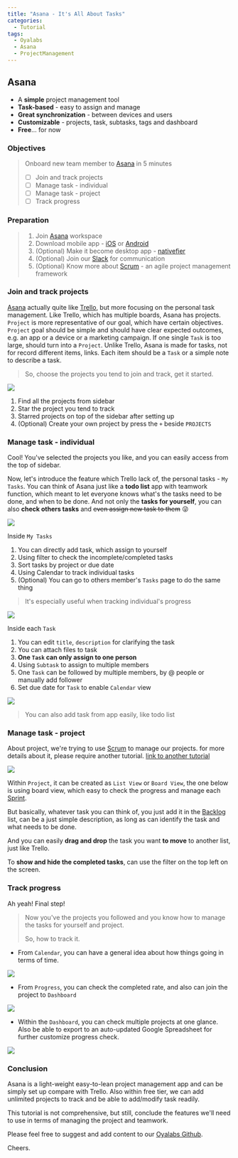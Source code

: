 ```yaml
---
title: "Asana - It's All About Tasks"
categories:
  - Tutorial
tags:
  - Oyalabs
  - Asana
  - ProjectManagement
---
```


## Asana
* A **simple** project management tool
* **Task-based** - easy to assign and manage
* **Great synchronization** - between devices and users
* **Customizable** - projects, task, subtasks, tags and dashboard
* **Free**... for now

### Objectives

> Onboard new team member to [Asana](https://app.asana.com/) in 5 minutes
> - [ ] Join and track projects
> - [ ] Manage task - individual
> - [ ] Manage task - project
> - [ ] Track progress

### Preparation

> 1. Join [Asana](app.asana.com) workspace
> 2. Download mobile app - [iOS](https://itunes.apple.com/us/app/asana-mobile/id489969512?mt=8)  or [Android](https://play.google.com/store/apps/details?id=com.asana.app&referrer=oyalabs)
> 3. (Optional) Make it become desktop app - [nativefier](https://github.com/jiahaog/nativefier)
> 4. (Optional) Join our [Slack](oyalabs.slack.com) for communication
> 5. (Optional) Know more about [Scrum](https://www.scrum.org/resources/what-is-scrum) - an agile project management framework

### Join and track projects

[Asana](app.asana.com) actually quite like [Trello](https://trello.com), but more focusing on the personal task management. Like Trello, which has multiple boards, Asana has projects. `Project` is more representative of our goal, which have certain objectives. `Project` goal should be simple and should have clear expected outcomes, e.g. an app or a device or a marketing campaign. If one single `Task` is too large, should turn into a `Project`. Unlike Trello, Asana is made for tasks, not for record different items, links. Each item should be a `Task` or a simple note to describe a task.

> So, choose the projects you tend to join and track, get it started.

![](https://i.imgur.com/EwttxsY.jpg)

1. Find all the projects from sidebar
2. Star the project you tend to track
3. Starred projects on top of the sidebar after setting up
4. (Optional) Create your own project by press the `+` beside `PROJECTS`

### Manage task - individual

Cool! You've selected the projects you like, and you can easily access from the top of sidebar.   

Now, let's introduce the feature which Trello lack of, the personal tasks - `My Tasks`. You can think of Asana just like a **todo list** app with teamwork function, which meant to let everyone knows what's the tasks need to be done, and when to be done. And not only the **tasks for yourself**, you can also **check others tasks** and ~~even assign new task to them~~ 😜

![](https://i.imgur.com/9dHVYVt.png)

Inside `My Tasks`

1. You can directly add task, which assign to yourself
2. Using filter to check the incomplete/completed tasks
3. Sort tasks by project or due date
4. Using Calendar to track individual tasks
5. (Optional) You can go to others member's `Tasks` page to do the same thing

> It's especially useful when tracking individual's progress

![](https://i.imgur.com/UmyMIH7.png)

Inside each `Task`

1. You can edit `title`, `description` for clarifying the task
2. You can attach files to task
3. **One `Task` can only assign to one person**
4. Using `Subtask` to assign to multiple members
5. One `Task` can be followed by multiple members, by @ people or manually add follower
6. Set due date for `Task` to enable `Calendar` view

![](https://imgur.com/dbzEM3o.gif)

> You can also add task from app easily, like todo list

### Manage task - project

About project, we're trying to use [Scrum](https://www.scrum.org/resources/what-is-scrum) to manage our projects. for more details about it, please require another tutorial. [link to another tutorial](#)

![](https://i.imgur.com/4UYvV9F.png)

Within `Project`, it can be created as `List View` or `Board View`, the one below is using board view, which easy to check the progress and manage each [Sprint](https://www.scrum.org/resources/what-is-a-sprint-in-scrum).

But basically, whatever task you can think of, you just add it in the [Backlog](https://www.scrum.org/resources/what-is-a-product-backlog) list, can be a just simple description, as long as can identify the task and what needs to be done.

And you can easily **drag and drop** the task you want **to move** to another list, just like Trello.

To **show and hide the completed tasks**, can use the filter on the top left on the screen.


### Track progress

Ah yeah! Final step!
> Now you've the projects you followed and you know how to manage the tasks for yourself and project.
>
> So, how to track it.

- From `Calendar`, you can have a general idea about how things going in terms of time.

![](https://i.imgur.com/8I6XKpI.png)

- From `Progress`, you can check the completed rate, and also can join the project to `Dashboard`

![](https://i.imgur.com/bwePQ8n.png)

- Within the `Dashboard`, you can check multiple projects at one glance. Also be able to export to an auto-updated Google Spreadsheet for further customize progress check.

![](https://i.imgur.com/Fs4qcAC.jpg)



### Conclusion

Asana is a light-weight easy-to-lean project management app and can be simply set up compare with Trello. Also within free tier, we can add unlimited projects to track and be able to add/modify task readily.

This tutorial is not comprehensive, but still, conclude the features we'll need to use in terms of managing the project and teamwork.

Please feel free to suggest and add content to our [Oyalabs Github](https://github.com/oyalabs/oyalabs.github.io).

Cheers.
